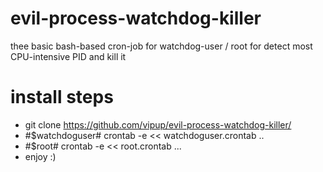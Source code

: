 # evil-process-watchdog-killer
thee basic bash-based cron-job for watchdog-user / root for detect most CPU-intensive PID and kill it

# install steps

* git clone https://github.com/vipup/evil-process-watchdog-killer/
* #$watchdoguser# crontab -e <<  watchdoguser.crontab
..
* #$root# crontab -e <<  root.crontab
...
* enjoy :)

